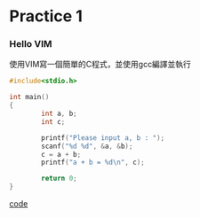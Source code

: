 # Practice 1
### Hello VIM
使用VIM寫一個簡單的C程式，並使用gcc編譯並執行
```c
#include<stdio.h>

int main()
{
        int a, b;
        int c;

        printf("Please input a, b : ");
        scanf("%d %d", &a, &b);
        c = a + b;
        printf("a + b = %d\n", c);

        return 0;
}
```
[code](hello.c)
